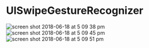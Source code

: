# UISwipeGestureRecognizer

![screen shot 2018-06-18 at 5 09 38 pm](https://user-images.githubusercontent.com/16849127/41533997-79b42a58-731a-11e8-839b-5a5393cf6b24.png)
![screen shot 2018-06-18 at 5 09 45 pm](https://user-images.githubusercontent.com/16849127/41533999-79e7895c-731a-11e8-80fa-66bcf4c79eda.png)
![screen shot 2018-06-18 at 5 09 51 pm](https://user-images.githubusercontent.com/16849127/41534000-7a19d8b2-731a-11e8-93c4-3ca1b8b8d435.png)
